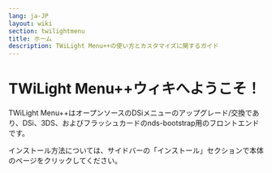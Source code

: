 ```yaml
---
lang: ja-JP
layout: wiki
section: twilightmenu
title: ホーム
description: TWiLight Menu++の使い方とカスタマイズに関するガイド
---
```


# TWiLight Menu++ウィキへようこそ！

TWiLight Menu++はオープンソースのDSiメニューのアップグレード/交換であり、DSi、3DS、およびフラッシュカードのnds-bootstrap用のフロントエンドです。

インストール方法については、サイドバーの「インストール」セクションで本体のページをクリックしてください。
